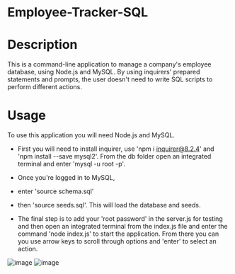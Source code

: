 # Employee-Tracker-SQL


# Description
This is a command-line application to manage a company's employee database, using Node.js and MySQL. By using inquirers' prepared statements and prompts, the user doesn't need to write SQL scripts to perform different actions.

# Usage
To use this application you will need Node.js and MySQL. 

- First you will need to install inquirer, use 'npm i inquirer@8.2.4' and 'npm install --save mysql2'. From the db folder open an integrated terminal and enter 'mysql -u root -p'.
  
- Once you're logged in to MySQL,
- enter 'source schema.sql'
- then 'source seeds.sql'.
This will load the database and seeds.

- The final step is to add your 'root password' in the server.js for testing and then open an integrated terminal from the index.js file and enter the command 'node index.js' to start the application. From there you can you use arrow keys to scroll through options and 'enter' to select an action.

![image](https://github.com/2Meng/content-management-system/assets/91503750/e0718fe1-ea7b-42d0-9cd6-6f065ba6ee05)
![image](https://github.com/2Meng/content-management-system/assets/91503750/f5762b67-c50b-4279-ace0-7401ec8b4eda)
